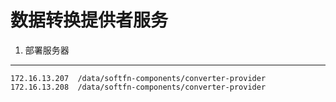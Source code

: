 数据转换提供者服务
=============================================================

1. 部署服务器
-------------
    172.16.13.207  /data/softfn-components/converter-provider
    172.16.13.208  /data/softfn-components/converter-provider
 